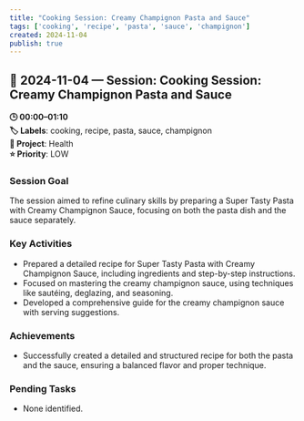 ```yaml
---
title: "Cooking Session: Creamy Champignon Pasta and Sauce"
tags: ['cooking', 'recipe', 'pasta', 'sauce', 'champignon']
created: 2024-11-04
publish: true
---
```


## 📅 2024-11-04 — Session: Cooking Session: Creamy Champignon Pasta and Sauce

**🕒 00:00–01:10**  
**🏷️ Labels**: cooking, recipe, pasta, sauce, champignon  
**📂 Project**: Health  
**⭐ Priority**: LOW  


### Session Goal
The session aimed to refine culinary skills by preparing a Super Tasty Pasta with Creamy Champignon Sauce, focusing on both the pasta dish and the sauce separately.

### Key Activities
- Prepared a detailed recipe for Super Tasty Pasta with Creamy Champignon Sauce, including ingredients and step-by-step instructions.
- Focused on mastering the creamy champignon sauce, using techniques like sautéing, deglazing, and seasoning.
- Developed a comprehensive guide for the creamy champignon sauce with serving suggestions.

### Achievements
- Successfully created a detailed and structured recipe for both the pasta and the sauce, ensuring a balanced flavor and proper technique.

### Pending Tasks
- None identified.
